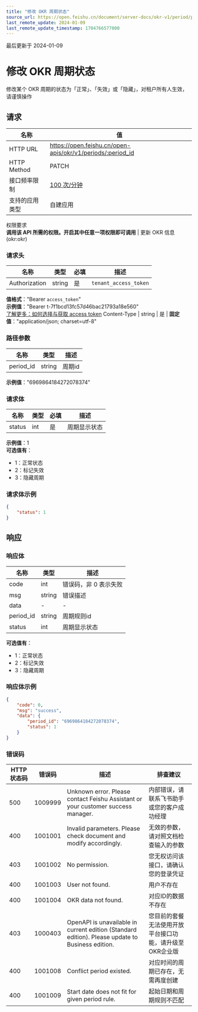 ```yaml
---
title: "修改 OKR 周期状态"
source_url: https://open.feishu.cn/document/server-docs/okr-v1/period/patch
last_remote_update: 2024-01-09
last_remote_update_timestamp: 1704766577000
---
```

最后更新于 2024-01-09

# 修改 OKR 周期状态

修改某个 OKR 周期的状态为「正常」、「失效」或「隐藏」，对租户所有人生效，请谨慎操作

## 请求
名称 | 值
---|---
HTTP URL | https://open.feishu.cn/open-apis/okr/v1/periods/:period_id
HTTP Method | PATCH
接口频率限制 | [100 次/分钟](https://open.feishu.cn/document/ukTMukTMukTM/uUzN04SN3QjL1cDN)
支持的应用类型 | 自建应用
权限要求  
            **调用该 API 所需的权限。开启其中任意一项权限即可调用** | 更新 OKR 信息(okr:okr)

### 请求头

名称 | 类型 | 必填 | 描述
--- | --- | --- | ---
Authorization | string | 是 | `tenant_access_token`  
**值格式**："Bearer `access_token`"  
**示例值**："Bearer t-7f1bcd13fc57d46bac21793a18e560"  
[了解更多：如何选择与获取 access token](https://open.feishu.cn/document/uAjLw4CM/ugTN1YjL4UTN24CO1UjN/trouble-shooting/how-to-choose-which-type-of-token-to-use)
Content-Type | string | 是 | **固定值**："application/json; charset=utf-8"

### 路径参数

名称 | 类型 | 描述
--- | --- | ---
period_id | string | 周期id  
**示例值**："6969864184272078374"

### 请求体

名称 | 类型 | 必填 | 描述
--- | --- | --- | ---
status | int | 是 | 周期显示状态  
**示例值**：1  
**可选值有**：  
- 1：正常状态  
- 2：标记失效  
- 3：隐藏周期

### 请求体示例
```json
{
    "status": 1
}
```

## 响应

### 响应体

名称 | 类型 | 描述
--- | --- | ---
code | int | 错误码，非 0 表示失败
msg | string | 错误描述
data | \- | \-
period_id | string | 周期规则id
status | int | 周期显示状态  
**可选值有**：  
- 1：正常状态  
- 2：标记失效  
- 3：隐藏周期

### 响应体示例
```json
{
    "code": 0,
    "msg": "success",
    "data": {
        "period_id": "6969864184272078374",
        "status": 1
    }
}
```

### 错误码

HTTP状态码 | 错误码 | 描述 | 排查建议
--- | --- | --- | ---
500 | 1009999 | Unknown error. Please contact Feishu Assistant or your customer success manager. | 内部错误，请联系飞书助手或您的客户成功经理
400 | 1001001 | Invalid parameters. Please check document and modify accordingly. | 无效的参数，请对照文档检查输入的参数
403 | 1001002 | No permission. | 您无权访问该接口，请确认您的登录凭证
400 | 1001003 | User not found. | 用户不存在
400 | 1001004 | OKR data not found. | 对应ID的数据不存在
403 | 1000403 | OpenAPI is unavailable in current edition (Standard edition). Please update to Business edition. | 您目前的套餐无法使用开放平台接口功能，请升级至OKR企业版
400 | 1001008 | Conflict period existed. | 对应时间的周期已存在，无需再度创建
400 | 1001009 | Start date does not fit for given period rule. | 起始日期和周期规则不匹配
